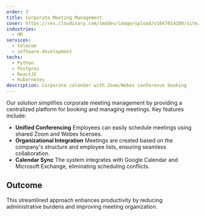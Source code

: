 ```yaml
---
order: 3
title: Corporate Meeting Management
cover: https://res.cloudinary.com/smddev/image/upload/v1647014280/site/project/schedule.jpg
industries:
  - HR
services:
  - telecom
  - software-development
techs:
  - Python
  - Postgres
  - ReactJS
  - Kubernetes
description: Corporate calendar with Zoom/Webex conference booking
---
```

Our solution simplifies corporate meeting management by providing a centralized platform for booking and managing meetings. Key features include:

* **Unified Conferencing**
  Employees can easily schedule meetings using shared Zoom and Webex licenses.
* **Organizational Integration**
  Meetings are created based on the company's structure and employee lists, ensuring seamless collaboration.
* **Calendar Sync**
  The system integrates with Google Calendar and Microsoft Exchange, eliminating scheduling conflicts.

## Outcome

This streamlined approach enhances productivity by reducing administrative burdens and improving meeting organization.
